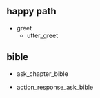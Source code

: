 ## happy path
* greet
  - utter_greet
  
## bible
* ask_chapter_bible
 - action_response_ask_bible

